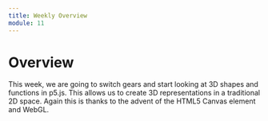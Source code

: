 ```yaml
---
title: Weekly Overview
module: 11
---
```


# Overview <br />


This week, we are going to switch gears and start looking at 3D shapes and functions in p5.js.  This allows us to create 3D representations in a traditional 2D space.  Again this is thanks to the advent of the HTML5 Canvas element and WebGL.